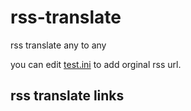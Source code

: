 # rss-translate

rss translate any to any

you can edit [test.ini](https://github.com/talengu/rss-translate/edit/main/test.ini) to add orginal rss url.


## rss translate links




